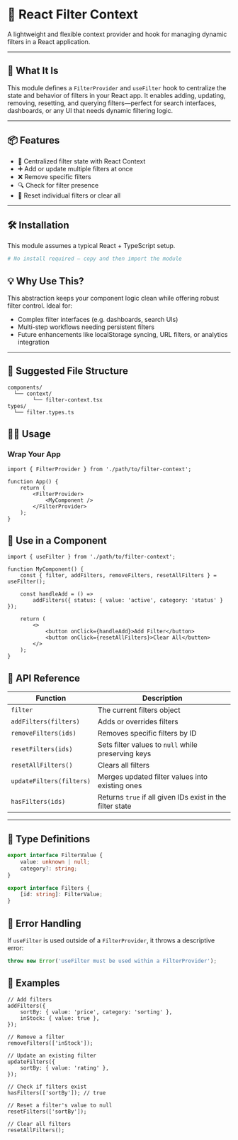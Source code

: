 # 🧩 React Filter Context

A lightweight and flexible context provider and hook for managing dynamic filters in a React application.

---

## 🚀 What It Is

This module defines a `FilterProvider` and `useFilter` hook to centralize the state and behavior of filters in your React app. It enables adding, updating, removing, resetting, and querying filters—perfect for search interfaces, dashboards, or any UI that needs dynamic filtering logic.

---

## 📦 Features

-   🧠 Centralized filter state with React Context
-   ➕ Add or update multiple filters at once
-   ❌ Remove specific filters
-   🔍 Check for filter presence
-   🔁 Reset individual filters or clear all

---

## 🛠️ Installation

This module assumes a typical React + TypeScript setup.

```bash
# No install required — copy and then import the module
```

## 💡 Why Use This?

This abstraction keeps your component logic clean while offering robust filter control. Ideal for:

-   Complex filter interfaces (e.g. dashboards, search UIs)
-   Multi-step workflows needing persistent filters
-   Future enhancements like localStorage syncing, URL filters, or analytics integration

---

## 📁 Suggested File Structure

```
components/
  └── context/
        └── filter-context.tsx
types/
  └── filter.types.ts
```

## 🧑‍💻 Usage

### Wrap Your App

```tsx
import { FilterProvider } from './path/to/filter-context';

function App() {
    return (
        <FilterProvider>
            <MyComponent />
        </FilterProvider>
    );
}
```

## 🧩 Use in a Component

```tsx
import { useFilter } from './path/to/filter-context';

function MyComponent() {
    const { filter, addFilters, removeFilters, resetAllFilters } = useFilter();

    const handleAdd = () =>
        addFilters({ status: { value: 'active', category: 'status' } });

    return (
        <>
            <button onClick={handleAdd}>Add Filter</button>
            <button onClick={resetAllFilters}>Clear All</button>
        </>
    );
}
```

## 🔧 API Reference

| Function                 | Description                                               |
| ------------------------ | --------------------------------------------------------- |
| `filter`                 | The current filters object                                |
| `addFilters(filters)`    | Adds or overrides filters                                 |
| `removeFilters(ids)`     | Removes specific filters by ID                            |
| `resetFilters(ids)`      | Sets filter values to `null` while preserving keys        |
| `resetAllFilters()`      | Clears all filters                                        |
| `updateFilters(filters)` | Merges updated filter values into existing ones           |
| `hasFilters(ids)`        | Returns `true` if all given IDs exist in the filter state |

---

## 🧾 Type Definitions

```ts
export interface FilterValue {
    value: unknown | null;
    category?: string;
}

export interface Filters {
    [id: string]: FilterValue;
}
```

## 🧼 Error Handling

If `useFilter` is used outside of a `FilterProvider`, it throws a descriptive error:

```ts
throw new Error('useFilter must be used within a FilterProvider');
```

## 🧪 Examples

```tsx
// Add filters
addFilters({
    sortBy: { value: 'price', category: 'sorting' },
    inStock: { value: true },
});

// Remove a filter
removeFilters(['inStock']);

// Update an existing filter
updateFilters({
    sortBy: { value: 'rating' },
});

// Check if filters exist
hasFilters(['sortBy']); // true

// Reset a filter's value to null
resetFilters(['sortBy']);

// Clear all filters
resetAllFilters();
```
